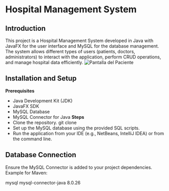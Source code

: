 # Hospital Management System

## Introduction

This project is a Hospital Management System developed in Java with JavaFX for the user interface and MySQL for the database management.
The system allows different types of users (patients, doctors, administrators) to interact with the application, perform CRUD operations, 
and manage hospital data efficiently.
![Pantalla del Paciente](https://i.postimg.cc/9Qq7h3vC/Pantalla-Del-Paciente.png)

## Installation and Setup
**Prerequisites**
-  Java Development Kit (JDK)
-  JavaFX SDK
-  MySQL Database
-  MySQL Connector for Java
**Steps**
- Clone the repository.
git clone <repository-url>
- Set up the MySQL database using the provided SQL scripts.
- Run the application from your IDE (e.g., NetBeans, IntelliJ IDEA) or from the command line.
## Database Connection
Ensure the MySQL Connector is added to your project dependencies. Example for Maven:

<dependency>
    <groupId>mysql</groupId>
    <artifactId>mysql-connector-java</artifactId>
    <version>8.0.26</version>
</dependency>
  

